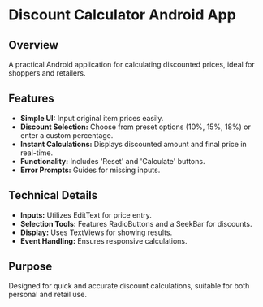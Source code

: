 # Discount Calculator Android App

## Overview
A practical Android application for calculating discounted prices, ideal for shoppers and retailers. 

## Features
- **Simple UI:** Input original item prices easily.
- **Discount Selection:** Choose from preset options (10%, 15%, 18%) or enter a custom percentage.
- **Instant Calculations:** Displays discounted amount and final price in real-time.
- **Functionality:** Includes 'Reset' and 'Calculate' buttons.
- **Error Prompts:** Guides for missing inputs.

## Technical Details
- **Inputs:** Utilizes EditText for price entry.
- **Selection Tools:** Features RadioButtons and a SeekBar for discounts.
- **Display:** Uses TextViews for showing results.
- **Event Handling:** Ensures responsive calculations.

## Purpose
Designed for quick and accurate discount calculations, suitable for both personal and retail use.
